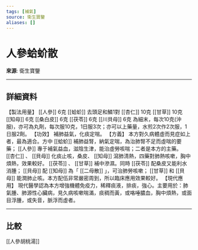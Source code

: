 ```yaml
---
tags: [補氣]
source: 衛生寶鑒
aliases: []
---
```


# 人參蛤蚧散

**來源**: 衛生寶鑒  

---

## 詳細資料
【製法用量】 [[人參]] 6克 [[蛤蚧]] 去頭足和鱗1對 [[杏仁]] 10克 [[甘草]] 10克 [[知母]] 6克 [[桑白皮]] 6克 [[茯苓]] 6克 [[川貝母]] 6克
為細末，每次10克(沖服)，亦可為丸劑，每次服10克，1日服3次；亦可以上藥量，水煎2次作2次服，1日服2劑。
【功效】
補肺益氣，化痰定喘。
【方義】
本方對久病體虛而見症如上者，最為適合。方中 [[蛤蚧]] 補肺益腎，納氣定喘，為治肺腎不足而虛喘的要藥； [[人參]] 專于補氣益血，滋陰生津，能治虛勞咳喘；二者是本方的主藥。 [[杏仁]] 、 [[貝母]] 化痰止咳，桑皮、 [[知母]] 瀉肺清熱，四藥對肺熱咳嗽，胸中煩熱，效果較好。 [[茯苓]] 、 [[甘草]] 補中滲濕。同時 [[茯苓]] 配桑皮又能利水消腫； [[貝母]] 配 [[知母]] 為「 [[二母散]] 」，可治肺勞咳嗽； [[甘草]] 和 [[貝母]] 能潤肺止咳。本方配伍非常嚴密周到，所以臨床應用效果較好。
【現代應用】
現代醫學認為本方增強機體免疫力，稀釋痰液，排痰，強心。主要用於：肺氣腫、肺源性心臟病，見久病咳嗽喘滿，痰稠而黃，或咯唾膿血，胸中煩熱，或面目浮腫，或失音，脈浮而虛者。

---

## 比較
[[人參胡桃湯]]
